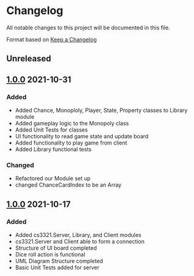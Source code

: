 # Changelog
All notable changes to this project will be documented in this file.

Format based on [Keep a Changelog]

## Unreleased

## [1.0.0] 2021-10-31
### Added
- Added Chance, Monoploly, Player, State, Property classes to Library module
- Added gameplay logic to the Monopoly class
- Added Unit Tests for classes
- UI functionality to read game state and update board
- Added functionality to play game from client
- Added Library functional tests
 ### Changed 
- Refactored our Module set up
- changed ChanceCardIndex to be an Array


## [1.0.0] 2021-10-17
### Added
- Added cs3321.Server, Library, and Client modules
- cs3321.Server and Client able to form a connection
- Structure of UI board completed
- Dice roll action is functional
- UML Diagram Structure completed
- Basic Unit Tests added for server

[1.0.0]: https://github.com/thomasNeyman/CS_3321_Project/
[Keep a Changelog]: https://keepachangelog.com/en/1.0.0/
